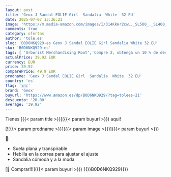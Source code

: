 ```yaml
---
layout: post
title: 'Geox J Sandal EOLIE Girl  Sandalia  White  32 EU'
date: 2025-07-07 13:36:21
image: 'https://m.media-amazon.com/images/I/314KkHr2cwL._SL500_._SL400_.jpg'
comments: true
category: ofertas
author: 'tole.es'
slug: 'B0D6NKQ929-es Geox J Sandal EOLIE Girl Sandalia White 32 EU'
sku: 'B0D6NKQ929-es'
tags: [ 'Arborist Merchandising Root','Compre 2, obtenga un 10 % de descuento','Compre 2, obtenga un 10 % de descuento_Shoes 2','Moda','Moda Niña','Sandalias de vestir para niña','Self Service','Special Features Stores','Zapatos de niña','c8538d25-3af9-48d3-aeff-5f3ce5572a36_0','c8538d25-3af9-48d3-aeff-5f3ce5572a36_1701','geox','sandalia','🇪🇸', ]
actualPrice: 39.92 EUR
currency: EUR
price: 39.92
comparePrice: 49.9 EUR
prodname: 'Geox J Sandal EOLIE Girl  Sandalia  White  32 EU'
country: 'es'
flag: '🇪🇸'
brand: 'Geox'
buyurl: 'https://www.amazon.es/dp/B0D6NKQ929/?tag=tolees-21'
descuento: '20.00'
average: '39.92'
---
```


Tienes [{{< param title >}}]({{< param buyurl >}}) aqui!

[![{{< param prodname >}}]({{< param image >}})]({{< param buyurl >}})

🔎:

- Suela plana y transpirable
- Hebilla en la correa para ajustar el ajuste
- Sandalia cómoda y a la moda

[🛒 Comprar!!!]({{< param buyurl >}})
{{<world>}}B0D6NKQ929{{</world>}}
